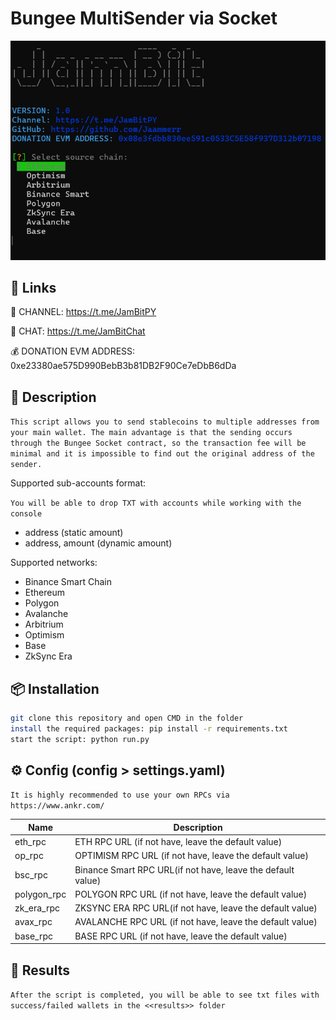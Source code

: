 # Bungee MultiSender via Socket
<img src="/console/images/img.png" alt="Alt text" title="Optional title">

## 🔗 Links

🔔 CHANNEL: https://t.me/JamBitPY

💬 CHAT: https://t.me/JamBitChat

💰 DONATION EVM ADDRESS: 0xe23380ae575D990BebB3b81DB2F90Ce7eDbB6dDa

## 📝 Description
``` This script allows you to send stablecoins to multiple addresses from your main wallet. The main advantage is that the sending occurs through the Bungee Socket contract, so the transaction fee will be minimal and it is impossible to find out the original address of the sender. ```

Supported sub-accounts format:

```You will be able to drop TXT with accounts while working with the console```
- address (static amount)
- address, amount (dynamic amount)

Supported networks:
- Binance Smart Chain
- Ethereum
- Polygon
- Avalanche
- Arbitrium
- Optimism
- Base
- ZkSync Era


## 📦 Installation
```bash
git clone this repository and open CMD in the folder
install the required packages: pip install -r requirements.txt
start the script: python run.py
```


## ⚙️ Config (config > settings.yaml)

```It is highly recommended to use your own RPCs via https://www.ankr.com/```

| Name    | Description                                                 |
|---------|-------------------------------------------------------------|
| eth_rpc | ETH RPC URL (if not have, leave the default value)          |
| op_rpc  | OPTIMISM RPC URL (if not have, leave the default value)     |
| bsc_rpc | Binance Smart RPC URL(if not have, leave the default value) |
| polygon_rpc | POLYGON RPC URL (if not have, leave the default value)      |
| zk_era_rpc | ZKSYNC ERA RPC URL(if not have, leave the default value)    |
| avax_rpc | AVALANCHE RPC URL (if not have, leave the default value)    |
| base_rpc | BASE RPC URL (if not have, leave the default value)         |


## 📄 Results
```After the script is completed, you will be able to see txt files with success/failed wallets in the <<results>> folder```
